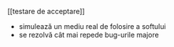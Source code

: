 [[testare de acceptare]]

- simulează un mediu real de folosire a softului
- se rezolvă cât mai repede bug-urile majore
